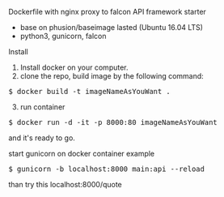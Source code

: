 Dockerfile with nginx proxy to falcon API framework starter

- base on phusion/baseimage lasted (Ubuntu 16.04 LTS)
- python3, gunicorn, falcon

Install 
1. Install docker on your computer.
2. clone the repo, build image by the following command:
<pre>
$ docker build -t imageNameAsYouWant . 
</pre>
3. run container
<pre>
$ docker run -d -it -p 8000:80 imageNameAsYouWant
</pre>
and it's ready to go.

start gunicorn on docker container example
<pre>
$ gunicorn -b localhost:8000 main:api --reload
</pre>
than try this localhost:8000/quote